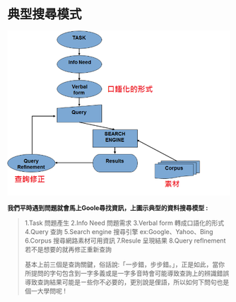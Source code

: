 # 典型搜尋模式

![](/Img/Image02.png)

**我們平時遇到問題就會馬上Goole尋找資訊，上圖示典型的資料搜尋模型 :**
<blockquote>1.Task 問題產生
2.Info Need 問題需求 
3.Verbal form 轉成口語化的形式
4.Query 查詢
5.Search engine 搜尋引擎 ex:Google、Yahoo、Bing
6.Corpus 搜尋網路素材可用資訊
7.Resule 呈現結果
8.Query reflnement 若不是想要的就再修正重新查詢

基本上前三個是查詢關鍵，俗話說:「一步錯，步步錯。」，正是如此，當你所提問的字句包含到一字多義或是一字多音時會可能導致查詢上的辨識錯誤導致查詢結果可能是ㄧ些你不必要的，更別說是俚語，所以如何下問句也是個一大學問呢 !